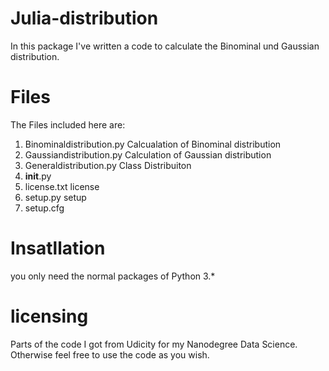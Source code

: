 # Julia-distribution

In this package I've written a code to calculate the Binominal und Gaussian distribution.

# Files

The Files included here are:
1. Binominaldistribution.py
	Calcualation of Binominal distribution
2. Gaussiandistribution.py
	Calculation of Gaussian distribution
3. Generaldistribution.py
	Class Distribuiton
4. __init__.py
5. license.txt
	license
6. setup.py
	setup
7. setup.cfg

# Insatllation

you only need the normal packages of Python 3.*

# licensing

Parts of the code I got from Udicity for my Nanodegree Data Science. Otherwise feel free to use the code as you wish.

